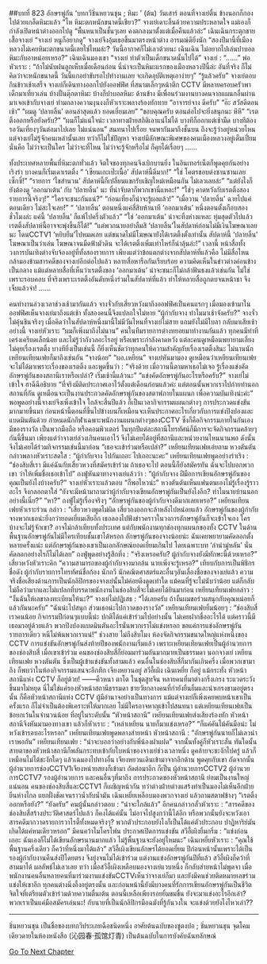 ##บทที่ 823 อักษรพู่กัน ‘บทกวีชิ่นหยวนชุน ; หิมะ ’ (ต้น)
วันเสาร์
ตอนที่จางเย่ตื่น ข้างนอกก็กองไปด้วยเกล็ดหิมะแล้ว
“โห หิมะตกหนักขนาดนี้เชียว?” จางเย่เดาะลิ้นด้วยความประหลาดใจ
แม่เองก็กำลังเปิดหน้าต่างออกไปดู “พื้นหนาเป็นชั้นๆเลย คงตกลงมาตั้งแต่เมื่อคืนแล้วล่ะ”
เฉินเฉินกระตุกชายเสื้อจางเย่ “จางเย่ หนูก็อยากดู”
จางเย่จึงอุ้มเธอขึ้นมาตรงหน้าต่าง อารมณ์ดียิ่งนัก “สองปีมานี้ที่เมืองหลวงไม่เคยหิมะตกขนาดนี้เลยใช่ไหมล่ะ? วันนี้อากาศก็ไม่เลวด้วยนะ เฉินเฉิน ไม่อยากไปเล่นปาบอลหิมะกับอาหน่อยเหรอ?”
เฉินเฉินมองเขา “จางเย่ ทำตัวเป็นเด็กขนาดนั้นไปได้”
จางเย่ : “......”
พ่อหัวเราะ : “ถ้าไม่นับฝนลูกเห็บเมื่อเดือนก่อน นี่น่าจะเป็นหิมะแรกของเมืองหลวงปีนี้ล่ะ อันที่จริง ก็ไม่คิดว่าจะหนักขนาดนี้ วันนี้แกอย่าขับรถไปทำงานเลย จะเกิดอุบัติเหตุเอาง่ายๆ”
“รู้แล้วครับ” จางเย่ตอบ
กินข้าวเช้าเสร็จ จางเย่ก็เดินทางออกไปยังออฟฟิศ
ที่สนามเล็กๆหน้าตึก CCTV มีหลายครอบครัวพาเด็กมาเที่ยวเล่น บ้างปั้นตุ๊กตาหิมะ บ้างก็ปาบอลหิมะ ด้านข้าง มีเพื่อนร่วมงานบางคนจากแผนกอื่นผ่านมาเจอเข้ากับจางเย่ ท่ามกลางความงุนงงก็หัวเราะพลางร้องทักทาย
“อาจารย์จาง ดีครับ”
“อ๊ะ สวัสดีตอนเช้า”
“ผมดู ‘ปลายลิ้น’ ตอนล่าสุดแล้ว ยอดเยี่ยมเลย”
“ขอบคุณครับ ตอนต่อไปจะยิ่งสนุกนะ หึหึ”
“เรตติ้งออกหรือยังครับ?”
“ผมก็ไม่แน่ใจน่ะ เวลาทางฝ่ายสถิติเอาแน่ไม่ได้ บางทีก็ออกแต่เช้ามืด บางทีต้องรอวันเที่ยงๆวันต่อมาไปเลย ไม่แน่นอน”
สนทนาไปเรื่อย จนพากันมาถึงชั้นบน
ถึงจะรู้ว่าอยู่หน่วยไหน แต่จางเย่ไม่รู้จักคนเหล่านั้นเลย ทว่าก็ไม่ใช่ปัญหา จางเย่มีลักษณะพิเศษของคนเมืองหลวงอยู่เต็มเปี่ยม นั่นคือ ไม่ว่าจะเป็นใคร ไม่ว่าจะที่ไหน ไม่ว่าจะรู้จักหรือไม่ ก็คุยได้เรื่อยๆ
……


ทั้งประเทศหลายพื้นที่หิมะตกทั่วแล้ว จิตใจของทุกคนจึงเบิกบานยิ่ง ในอินเทอร์เน็ตก็พูดคุยกันอย่างเริงร่า บางคนก็เริ่มเดาเรตติ้ง
“ ‘เซียนเกะเป๊ะเนื้อ’ สัปดาห์นี้ดีมาก!”
“ใช่ โคตรชอบต่งซานซานเลย เซ็กซี่!”
“รายการ ‘ไขสำนวน’ สัปดาห์นี้ก็เปลี่ยนแขกรับเชิญใหม่เหมือนกัน ไม่เลวเลยล่ะ”
“แต่ยังไงก็ยังต้องดู ‘ออกมาเต้น’ กับ ‘ปลายลิ้น’ นะ ที่น่าจับตาก็พวกเขานี่แหละ!”
“ใช่ๆ คาดหวังกับเรตติ้งสองรายการนี้จริงๆ!”
“ใครจะชนะกันแน่?”
“ก่อนเที่ยงก็น่าจะรู้ผลแล้ว!”
“เมื่อวาน ‘ปลายลิ้น’ ฉายไปแค่ตอนเดียว ไม่สะใจเลย!”
“ ‘ปลายลิ้น’ ตอนหนึ่งแค่สี่สิบห้านาที ‘ออกมาเต้น’ หนึ่งตอนตั้งเกือบสองชั่วโมงล่ะ แค่นี้ ‘ปลายลิ้น’ ก็แพ้ไปครึ่งตัวแล้ว”
“ใช่ ‘ออกมาเต้น’ น่าจะทิ้งห่างแหละ ทุ่มสุดตัวไปแล้ว เรตติ้งสัปดาห์นี้อาจจะพุ่งขึ้นก็ได้!”
“แต่พวกนายอย่าลืมสิ ‘ปลายลิ้น’ในสัปดาห์ก่อนไม่มีเงินโฆษณาเลยนะ โดนCCTV1 ‘หยิบยืม’ไปหมดเลย แต่ขนาดไม่มีโฆษณายังได้เรตติ้งตั้งเท่านั้น สัปดาห์นี้ ‘ปลายลิ้น’ โฆษณาเป็นว่าเล่น โฆษณาจนมืดฟ้ามัวดิน จะได้เรตติ้งเพิ่มเท่าไหร่ก็น่าลุ้นล่ะ!”
เวลานี้ หน้าสื่อทั้งวงการบันเทิงต่างจับจ้องอยู่ที่ทั้งสองรายการ เพียงแต่ว่าข้อแตกต่างจากสัปดาห์ที่แล้วคือ ไม่มีสื่อไหนกล้ามองข้ามสารคดีของจางเย่อีกต่อไปแล้ว หลายสื่อหารือกันเรียบร้อย ความคิดเห็นในข่าวต่างค่อนข้างเป็นกลาง แม้แต่หลายสื่อที่เห็นว่าเรตติ้งของ ‘ออกมาเต้น’ น่าจะชนะก็ไม่กล้าฟันธงแล้วเช่นกัน ไม่ใช่เพราะรอบคอบ ที่จริงเพราะเรตติ้งอันดับหนึ่งร่วมในสัปดาห์ที่แล้ว ทำให้หลายสื่อถูกตบจนหน้าชา จึงเจ็บแล้วจำ!
……


คนทำงานล่วงเวลาช่วงเช้ามากันแล้ว
จางจั่วกับเสี่ยวหวังมาถึงออฟฟิศเป็นคนแรกๆ เมื่อมองเข้ามาในออฟฟิศเห็นจางเย่มาถึงแต่เช้า ทั้งสองคนนี้จึงแปลกใจไม่หาย
“ผู้กำกับจาง ทำไมมาเช้าจังครับ?” จางจั่วไม่คุ้นชินจริงๆ เมื่อคิดว่าในสัปดาห์หนึ่งมานี้ไม่มีวันไหนที่จางเย่ไม่สาย แถมยังไม่มีใบลา กลับมาเสียเช้าอย่างนี้
จางเย่หัวเราะ “ผมก็เพิ่งมาถึงไม่นาน”
คนในทีมรายการต่างทยอยมาทำงานกันแล้ว ทุกคนมีท่าทีเคร่งเครียดเล็กน้อย และไม่รู้ว่ากังวลอะไรอยู่ หรือเพราะกำลังคาดหวัง แต่ละคนดูเหมือนพยายามเลี่ยงไม่คุยเรื่องเรตติ้ง บางทียิ่งเป็นเช่นนี้ ก็ยิ่งเห็นชัดว่าทุกคนให้ความสำคัญกับเรื่องเรตติ้งสินะ
ไม่นานนักเหยียนเทียนเฟยก็มาถึงเช่นกัน “จางน้อย”
“ผอ.เหยียน” จางเย่หันมามอง
ดูเหมือนว่าเหยียนเทียนเฟยจะไม่ได้มาเพราะเรื่องของเรตติ้ง และพูดขึ้นว่า : “จริงด้วย เมื่อวานนี้ตามหาเธอไม่เจอ รู้เรื่องแข่งคัดอักษรพู่กันของสถานีเราหรือเปล่า? เริ่มเช้านี้แล้วนะ”
“แข่งคัดอักษรพู่กันอะไรหรือครับ?” จางเย่ไม่เข้าใจ
ฮาฉีฉีอธิบาย “ที่จริงมีติดประกาศเอาไว้ตั้งแต่เดือนก่อนแล้วค่ะ แต่ตอนนั้นพวกเราไปถ่ายทำนอกสถานที่กัน ดูเหมือนจะเป็นงานประกวดคัดอักษรพู่กันของสตาฟภายในแผนก เพื่อความบันเทิงน่ะค่ะ”
พอพูดอย่างนี้จางเย่จึงเพิ่งเข้าใจ
ใกล้จะสิ้นปีแล้ว ก็เป็นเวลากิจกรรมแผนกต่างๆ การประกวดแข่งขันมากมายขึ้นมา ก่อนหน้านี้ตอนที่ขึ้นไปข้างบนก็เหมือนจะเห็นประกาศอะไรเกี่ยวกับการแข่งปิงปองและแบดมินตันด้วย กำหนดนักกีฬาเฉพาะพนักงานแผนกต่างๆของCCTV ซึ่งก็คือกิจกรรมภายในกันเอง มีของรางวัล เป็นพวกมือถือ หรือคอมพิวเตอร์ ในทุกปีแต่ละสถานีโทรทัศน์ก็มีการจะจัดกิจกรรมคล้ายๆกันนี้ขึ้นมา เพียงแต่ว่าจางเย่ล่วงเกินคนเอาไว้ จึงไม่เคยได้อยู่ที่สถานีและหน่วยงานไหนนานพอ ดังนั้นจึงไม่เคยได้ร่วมกิจกรรมเช่นนี้มาก่อน
“เธอจะเข้าร่วมหรือเปล่า?” เหยียนเทียนเฟยเอ่ยถาม
หวงตันตันกล่าวพลางหัวเราะสดใส : “ผู้กำกับจาง ไปกันเถอะ ไปเถอะนะคะ”
เหยียนเทียนเฟยพูดอย่างร่าเริง : “ช่องสิบสี่เรา มีแค่ฉันกับเสี่ยวหวงที่สมัครเข้าร่วม ถ้าเธอจะไป ตอนนี้ก็ยังสมัครทัน ฉันจะไปบอกพวกเขา ว่าให้เพิ่มชื่อเธอเข้าไป”
ถงฟู่หันมาทางจางเย่แล้วว่า : “ผู้กำกับจาง ฝีมือการเขียนอักษรพู่กันของคุณเป็นยังไงบ้างครับ?”
จางเย่หัวเราะแล้วตอบ “ก็พอไหวน่ะ”
หวงตันตันเห็นแฟนตนเองไม่รู้เรื่องรู้ราวอะไร จึงกลอกตาใส่ “ยังจะมีหน้ามาถามว่าผู้กำกับจางเขียนอักษรพู่กันเป็นยังไงอีก? ทำไมนายบ้านนอกอย่างนี้เนี่ย?”
“หา?” ถงฟู่ไม่รู้เรื่องจริงๆ “อักษรพู่กันของผู้กำกับจางดีมากเลยเหรอ?”
เหยียนเทียนเฟยหัวเราะร่วน กล่าว : “เสี่ยวหวงพูดไม่ผิด เสี่ยวถงออกจะล้าหลังไปหน่อยแล้ว อักษรพู่กันของผู้กำกับจางพวกเธอน่ะยิ่งกว่ายอดเยี่ยมเสียอีก เธอลองไปฟังข่าวคราวในวงการอักษรพู่กันก็จะเข้าใจเอง ใครบ้างจะไม่รู้จักเขา? อาจไม่กล้าเทียบทั้งประเทศ แต่กับพนักงานทุกช่องทุกแผนกของทั้ง CCTV ในด้านพื้นฐานอักษรพู่กันไม่มีใครเทียบชั้นเขาได้หรอก อักษรพู่กันของจางน้อยน่ะ ฉันเคยพยายามคัดลอกตั้งหลายครั้งแน่ะ แต่อักษรพู่กันของเขาเป็นเอกลักษณ์ยอดเยี่ยมเกินไป โดยเฉพาะบท ‘ลำนำมู่หลัน’ นั่น คัดลอกอย่างไรก็ไม่ได้เลย”
ถงฟู่พูดอย่างรู้สึกทึ่ง : “จริงเหรอครับ? ผู้กำกับจางยังมีทักษะนี้ด้วยเหรอ?”
เสี่ยวหวังหัวเราะคิก “ความสามารถของผู้กำกับจางมากล้น นายเพิ่งจะรู้เหรอ?”
เทียบกับการเป็นพิธีกรชื่อดัง ผู้กำกับรายการโทรทัศน์ชื่อก้อง นักกวี นักคณิตศาสตร์และอื่นๆอันเลื่องชื่อของจางเย่แล้ว ความจริงชื่อเสียงด้านการเป็นนักลิปิกรของจางเย่นั้นไม่ค่อยดึงดูดเท่าใด แม้คนที่รู้จะไม่นับว่าน้อย แต่ก็กลับไม่ถือว่ามากและไม่แปลกที่บรรดาพนักงานในช่องสิบสี่จะไม่เคยได้ยินมาก่อน
เหยียนเทียนเฟยกล่าว : “งั้นฉันให้เลขาลงทะเบียนให้นะ?”
จางเย่ไม่ปฏิเสธ : “ได้เลยครับ ถ้างั้นผมขอร่วมสนุกกับคุณหน่อยก็แล้วกันนะครับ”
“ฉันน่ะไปสนุก ส่วนเธอน่ะไปกวาดของรางวัล” เหยียนเทียนเฟยยิ้มน้อยๆ : “ช่องสิบสี่เราคนน้อย กิจกรรมปีก่อนๆแบบนี้น่ะ ปกติได้แค่เข้าร่วมไปอย่างนั้น ไม่เคยฝากชื่ออะไรได้ แต่คราวนี้มีเธอมาอยู่ด้วยแล้ว พวกปิงปองแบดมินตันอะไรนั่นพวกเราไม่แข่งหรอก ขอแค่การแข่งอักษรพู่กันรายการเดียว หนีไม่พ้นพวกเราแน่!”
ช่วงสาย
ไม่ถึงสิบโมง
ห้องจัดกิจกรรมขนาดใหญ่แห่งหนึ่งของ CCTV การแข่งขันอักษรพู่กันส่งท้ายปีของพนักงานเริ่มแล้ว เพราะเหยียนเทียนเฟยเป็นผู้อำนวยการของช่องสิบสี่ เมื่อเขาเข้าร่วม คนของช่องสิบสี่ก็ย่อมมาร่วมกันมากมายเป็นธรรมดา นอกจางเย่ เหยียนเทียนเฟย หวงตันตัน ซึ่งเป็นผู้เข้าแข่งขันทั้งสามแล้ว คนอื่นในช่องสิบสี่ก็มากันเกินครึ่ง
เมื่อพวกเขามาถึง ก็พบว่าในห้องกิจกรรมแสนจะอึกทึก
เจียงหยวนอยู่
สวีอี้เผิง เฉินเหยี่ย ก็อยู่
แม้กระทั่ง หัวหน้าสถานีแห่ง CCTV ก็อยู่ด้วย!
——คิ้วหนา ตาโต ในชุดสูทจีน
หลายคนที่มาต่างกริ่งเกรง ระแวดระวังขึ้นมาไม่หยุด นี่ไม่ใช่แค่รองหัวหน้าสถานีธรรมดา ชายวัยกลางคนที่กำยังยืนยิ้มและน่าเกรงขามอยู่ตรงนั้น ก็คือหัวหน้าสถานีแห่ง CCTV ผู้มีอำนาจอย่างเป็นทางการ แม้แต่จางเย่ก็เพิ่งเคยพบหน้าเขาเป็นครั้งแรก ก็ไม่จำเป็นต้องพิเคราะห์ให้มากเลย
ไม่มีใครอาจหาญเข้าไปสนทนา แต่เหยียนเทียนเฟยเป็นข้อยกเว้นในจำนวนน้อย ที่อยู่ในระดับนั้น
“หัวหน้าสถานี” เหยียนเทียนเฟยส่งเสียงร้องทัก
หัวหน้าสถานีจึงหันมามองทางเขา แล้วก็หัวเราะ : “เหล่าเหยียน นายก็มาแข่งเหรอ?”
“ก็แค่คันไม้คันมือน่ะ ไม่หวังเข้ารอบอะไรหรอก” เหยียนเทียนเฟยพูดพลางส่ายหน้า
หัวหน้าสถานี : “อักษรพู่กันนายก็ไม่เลวน่า เราพอกัน”
เหยียนเทียนเฟย : “น่าจะบอกว่าอย่างกับพี่น้องฝาแฝด”
จากนั้นทั้งคู่ก็หัวเราะลั่น
ทันใดนั้น สายตาของหัวหน้าสถานีก็พลันกระทบเข้ากับใบหน้าของจางเย่ช่วงเวลาหนึ่ง ดูคล้ายจะชะงักไปครู่ แล้วก็เหมือนไม่ได้ชะงักใดๆ แล้วเฉมองไปทางอื่น เจียงหยวนเดินเข้ามาจากอีกด้าน พูดคุยกับเขา ถัดจากนั้น ผู้อำนวยการช่องCCTV1เจียงหน่ายสยงก็เข้ามา ถัดต่อมาอีก ก็เป็น ผู้อำนวยการCCTV2 ผู้อำนวยการCCTV7 รองผู้อำนวยการ และคนอื่นๆที่มาถึง การประกวดของหัวหน้าสถานี ย่อมเป็นงานใหญ่แน่นอน
คนของช่องสิบสี่และCCTV1 ก็เผชิญหน้ากัน ทว่าต่างฝ่ายต่างแสร้งทำเป็นมองไม่เห็นอีกฝ่าย ยืนห่างไกล แยกฝั่งชัดเจนราวน้ำกับน้ำมัน
เฉินเหยี่ยเหลือบมองพวกจางเย่ แล้วถามสตาฟข้างๆ “เรตติ้งออกหรือยัง?”
“ยังครับ” คนผู้นั้นกล่าวตอบ : “น่าจะใกล้แล้ว”
อีกคนกล่าวกลั้วหัวเราะ : “สารคดีของช่องสิบสี่สร้างประวัติศาสตร์ไปแล้ว ก็คงได้แค่นั้น ไม่อาจไปสูงกว่านี้ได้อีก หรือพวกนั้นยังจะหวังเอาสารคดีมากวาดรายการวาไรตี้ทั้งหมดจริงๆ? พวกตัวประกอบยังไงก็เป็นได้แค่ตัวประกอบ ปาฏิหาริย์มันเกิดได้แค่หนเดียวหรอก”
มีคนคว้าไมโครโฟน ประกาศเปิดการแข่งขัน
สวีอี้เผิงยิ้มกริ่ม : “แข่งก่อนเถอะ ฉันเองก็ไม่ได้เขียนอักษรนานมากแล้ว ไม่รู้พื้นฐานจะยังอยู่ไหมนะ”
เฉินเหยี่ยหัวเราะ : “คุณใช้พื้นฐานครึ่งเดียว ก็คว้าที่หนึ่งมาได้แล้ว”
สวีอี้เผิงเขียนอักษรได้ยอดเยี่ยม ปีก่อนหน้านั้นเพราะได้เป็นรองผู้กำกับงานคืนส่งปีโดยตรง จึงยุ่งจนไม่ได้เข้าร่วม แต่งานแข่งอักษรพู่กันปีที่แล้ว สวีอี้เผิงก็คว้าที่สามมาได้ ผลลัพธ์ไม่เลวเลย
ทว่า เมื่อสวีอี้เผิงเหลือบมองจางเย่แวบหนึ่ง ก็กลับส่ายหน้าไม่พูดจา
เมื่อพนักงานคนอื่นหลายคนที่มาร่วมงานแข่งขันCCTVเห็นว่าจางเย่ก็มา และยังมีคนช่วยติดหมายเลขร่วมแข่งให้เขาอีก ทุกคนต่างนิ่งอึ้งอยู่ตรงนั้น และก่อนหน้านี้ยังมีบางคนที่รักการเขียนอักษรพู่กันเป็นชีวิตจิตใจที่เตรียมตัวเข้าร่วมด้วยความตื่นเต้น ตอนนี้เหลือเพียงรอยยิ้มขมขื่น
ยังจะมาแข่งอะไรอีกเล่า?
พวกเราเป็นแค่มือสมัครเล่นนะ!
กับนายที่เป็นนักลิปิกรมือฉมังที่รู้กันวงใน จะแข่งด้วยยังไงไหวเล่า??


*****************************************
ชิ่นหยวนชุน เป็นชื่อของบทกวีประเภทฉือชนิดหนึ่ง อาศัยต้นฉบับของซูตงปอ ; ชิ่นหยวนชุน จุดโคมเดียวดายในห้องหนังสือ (沁园春·孤馆灯青) เป็นต้นฉบับในการบังคับฉันทลักษณ์






[Go To Next Chapter]( ./21.md)